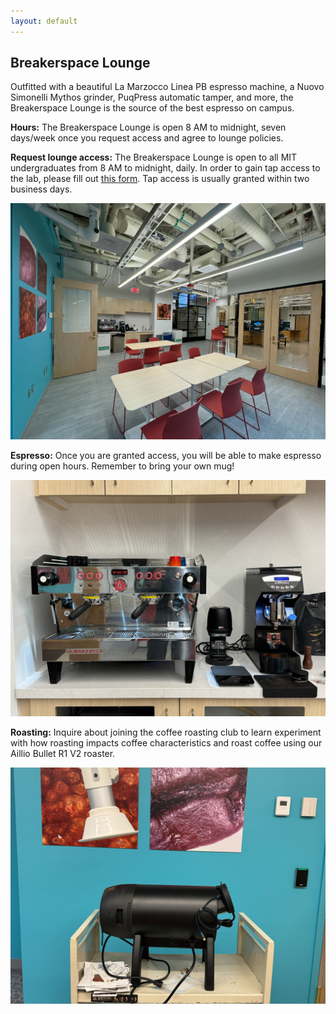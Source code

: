 ```yaml
---
layout: default
---
```


## Breakerspace Lounge

Outfitted with a beautiful La Marzocco Linea PB espresso machine, a Nuovo Simonelli Mythos grinder, PuqPress automatic tamper, and more, the Breakerspace Lounge is the source of the best espresso on campus.

**Hours:** The Breakerspace Lounge is open 8 AM to midnight, seven days/week once you request access and agree to lounge policies. 


**Request lounge access:** The Breakerspace Lounge is open to all MIT undergraduates from 8 AM to midnight, daily. In order to gain tap access to the lab, please fill out [this form](https://forms.gle/1pd59bjGXiPnehDL9). Tap access is usually granted within two business days. 

![Breakerspace Lounge](./assets/img/lounge.JPG)


**Espresso:** Once you are granted access, you will be able to make espresso during open hours. Remember to bring  your own mug!

![Our La Marzocco Linea PB espresso machine](./assets/img/espresso_machine.JPG)

**Roasting:** Inquire about joining the coffee roasting club to learn experiment with how roasting impacts coffee characteristics and roast coffee using our Aillio Bullet R1 V2 roaster.

![Aillio Bullet R1 V2 roaster](./assets/img/roaster.JPG)

